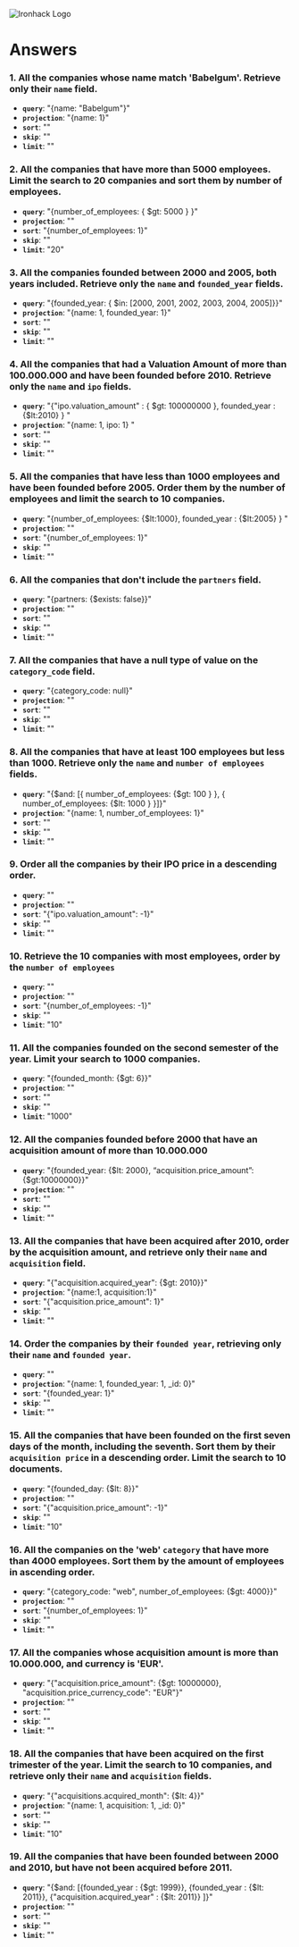 ![Ironhack Logo](https://i.imgur.com/1QgrNNw.png)

# Answers

### 1. All the companies whose name match 'Babelgum'. Retrieve only their `name` field.

- **`query`**: "{name: "Babelgum"}"
- **`projection`**: "{name: 1}"
- **`sort`**: ""
- **`skip`**: ""
- **`limit`**: ""

### 2. All the companies that have more than 5000 employees. Limit the search to 20 companies and sort them by **number of employees**.

- **`query`**: "{number_of_employees: { $gt: 5000 } }"
- **`projection`**: ""
- **`sort`**: "{number_of_employees: 1}"
- **`skip`**: ""
- **`limit`**: "20"

### 3. All the companies founded between 2000 and 2005, both years included. Retrieve only the `name` and `founded_year` fields.

- **`query`**: "{founded_year: { $in: [2000, 2001, 2002, 2003, 2004, 2005]}}"
- **`projection`**: "{name: 1, founded_year: 1}"
- **`sort`**: ""
- **`skip`**: ""
- **`limit`**: ""

### 4. All the companies that had a Valuation Amount of more than 100.000.000 and have been founded before 2010. Retrieve only the `name` and `ipo` fields.

- **`query`**: "{"ipo.valuation_amount" : { $gt: 100000000 }, founded_year : {$lt:2010} } "
- **`projection`**: "{name: 1, ipo: 1} "
- **`sort`**: ""
- **`skip`**: ""
- **`limit`**: ""

### 5. All the companies that have less than 1000 employees and have been founded before 2005. Order them by the number of employees and limit the search to 10 companies.

- **`query`**: "{number_of_employees: {$lt:1000}, founded_year : {$lt:2005} } "
- **`projection`**: ""
- **`sort`**: "{number_of_employees: 1}"
- **`skip`**: ""
- **`limit`**: ""

### 6. All the companies that don't include the `partners` field.

- **`query`**: "{partners: {$exists: false}}"
- **`projection`**: ""
- **`sort`**: ""
- **`skip`**: ""
- **`limit`**: ""

### 7. All the companies that have a null type of value on the `category_code` field.

- **`query`**: "{category_code: null}"
- **`projection`**: ""
- **`sort`**: ""
- **`skip`**: ""
- **`limit`**: ""

### 8. All the companies that have at least 100 employees but less than 1000. Retrieve only the `name` and `number of employees` fields.

- **`query`**: "{$and: [{ number_of_employees: {$gt: 100 } }, { number_of_employees: {$lt: 1000 } }]}"
- **`projection`**: "{name: 1, number_of_employees: 1}"
- **`sort`**: ""
- **`skip`**: ""
- **`limit`**: ""

### 9. Order all the companies by their IPO price in a descending order.

- **`query`**: ""
- **`projection`**: ""
- **`sort`**: "{"ipo.valuation_amount": -1}"
- **`skip`**: ""
- **`limit`**: ""

### 10. Retrieve the 10 companies with most employees, order by the `number of employees`

- **`query`**: ""
- **`projection`**: ""
- **`sort`**: "{number_of_employees: -1}"
- **`skip`**: ""
- **`limit`**: "10"

### 11. All the companies founded on the second semester of the year. Limit your search to 1000 companies.

- **`query`**: "{founded_month: {$gt: 6}}"
- **`projection`**: ""
- **`sort`**: ""
- **`skip`**: ""
- **`limit`**: "1000"

### 12. All the companies founded before 2000 that have an acquisition amount of more than 10.000.000

- **`query`**: "{founded_year: {$lt: 2000}, “acquisition.price_amount”: {$gt:10000000}}"
- **`projection`**: ""
- **`sort`**: ""
- **`skip`**: ""
- **`limit`**: ""

### 13. All the companies that have been acquired after 2010, order by the acquisition amount, and retrieve only their `name` and `acquisition` field.

- **`query`**: "{"acquisition.acquired_year": {$gt: 2010}}"
- **`projection`**: "{name:1, acquisition:1}"
- **`sort`**: "{"acquisition.price_amount": 1}"
- **`skip`**: ""
- **`limit`**: ""

### 14. Order the companies by their `founded year`, retrieving only their `name` and `founded year`.

- **`query`**: ""
- **`projection`**: "{name: 1, founded_year: 1, \_id: 0}"
- **`sort`**: "{founded_year: 1}"
- **`skip`**: ""
- **`limit`**: ""

### 15. All the companies that have been founded on the first seven days of the month, including the seventh. Sort them by their `acquisition price` in a descending order. Limit the search to 10 documents.

- **`query`**: "{founded_day: {$lt: 8}}"
- **`projection`**: ""
- **`sort`**: "{"acquisition.price_amount": -1}"
- **`skip`**: ""
- **`limit`**: "10"

### 16. All the companies on the 'web' `category` that have more than 4000 employees. Sort them by the amount of employees in ascending order.

- **`query`**: "{category_code: "web", number_of_employees: {$gt: 4000}}"
- **`projection`**: ""
- **`sort`**: "{number_of_employees: 1}"
- **`skip`**: ""
- **`limit`**: ""

### 17. All the companies whose acquisition amount is more than 10.000.000, and currency is 'EUR'.

- **`query`**: "{"acquisition.price_amount": {$gt: 10000000}, "acquisition.price_currency_code": "EUR"}"
- **`projection`**: ""
- **`sort`**: ""
- **`skip`**: ""
- **`limit`**: ""

### 18. All the companies that have been acquired on the first trimester of the year. Limit the search to 10 companies, and retrieve only their `name` and `acquisition` fields.

- **`query`**: "{"acquisitions.acquired_month": {$lt: 4}}"
- **`projection`**: "{name: 1, acquisition: 1, \_id: 0}"
- **`sort`**: ""
- **`skip`**: ""
- **`limit`**: "10"

### 19. All the companies that have been founded between 2000 and 2010, but have not been acquired before 2011.

- **`query`**: "{$and: [{founded_year : {$gt: 1999}}, {founded_year : {$lt: 2011}}, {"acquisition.acquired_year" : {$lt: 2011}} ]}"
- **`projection`**: ""
- **`sort`**: ""
- **`skip`**: ""
- **`limit`**: ""
